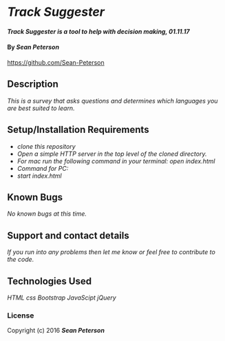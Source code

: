 # _Track Suggester_

#### _Track Suggester is a tool to help with decision making, 01.11.17_

#### By _**Sean Peterson**_
https://github.com/Sean-Peterson

## Description

_This is a survey that asks questions and determines which languages you are best suited to learn._

## Setup/Installation Requirements

* _clone this repository_
* _Open a simple HTTP server in the top level of the cloned directory._
* _For mac run the following command in your terminal: open index.html_
* _Command for PC:_
* _start index.html_

## Known Bugs

_No known bugs at this time._

## Support and contact details

_If you run into any problems then let me know or feel free to contribute to the code._

## Technologies Used

_HTML_
_css_
_Bootstrap_
_JavaScipt_
_jQuery_

### License

Copyright (c) 2016 **_Sean Peterson_**
